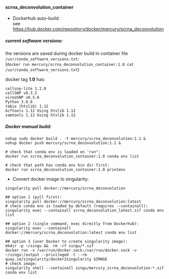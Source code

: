 #### scrna_deconvolution_container

- Dockerhub auto-build:  
    see https://hub.docker.com/repository/docker/mercury/scrna_deconvolution

##### current software versions:  
the versions are saved during docker build in container file `/usr/conda_software_versions.txt`:  
(`docker run mercury/scrna_deconvolution_container:1.0 cat /usr/conda_software_versions.txt`)

docker tag **1.0** has:
```
cellsnp-lite 1.2.0
cellSNP v0.3.2 
vireoSNP v0.5.6
Python 3.8.8
tabix (htslib) 1.12
bcftools 1.12 Using htslib 1.12
samtools 1.12 Using htslib 1.12
```

##### Docker manual build:

```
nohup sudo docker build . -t mercury/scrna_deconvolution:1.1 &
nohup docker push mercury/scrna_deconvolution:1.1 &

# check that conda env is loaded on 'run":
docker run scrna_deconvolution_container:1.0 conda env list

# check that path has conda env bin dir first:
docker run scrna_deconvolution_container:1.0 printenv
```

- Convert docker image to singularity:

```
singularity pull docker://mercury/scrna_deconvolution

## option 1 (pull first):
singularity pull docker://mercury/scrna_deconvolution:latest 
# check conda env is loaded by default (requires --containall):
singularity exec --containall scrna_deconvolution_latest.sif conda env list

## option 2 (single command, exec directly from Dockerhub):
singularity exec --containall docker://mercury/scrna_deconvolution:latest conda env list

## option 3 (user Docker to create singularity image):
mkdir -p ~/singu &&  rm -rf singu/*.sif
docker run -v /var/run/docker.sock:/var/run/docker.sock -v ~/singu:/output --privileged -t --rm quay.io/singularity/docker2singularity $IMAGE
# check image:
singularity shell --containall singu/mercury_scrna_deconvolution-*.sif  conda env list
```

